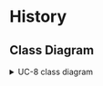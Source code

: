 # History

## Class Diagram
<details>
<summary>UC-8 class diagram</summary>
</br>





## Object Sequence Diagram

<details>
<summary>UC-8 sequence diagram</summary>
</br>


<details>
<summary>sequence diagram trials</summary>
</br>

![UC-8](history_trial_1.jpg)
